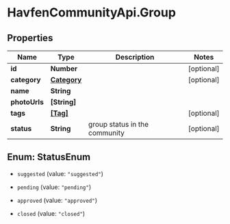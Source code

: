 # HavfenCommunityApi.Group

## Properties
Name | Type | Description | Notes
------------ | ------------- | ------------- | -------------
**id** | **Number** |  | [optional] 
**category** | [**Category**](Category.md) |  | [optional] 
**name** | **String** |  | 
**photoUrls** | **[String]** |  | 
**tags** | [**[Tag]**](Tag.md) |  | [optional] 
**status** | **String** | group status in the community | [optional] 


<a name="StatusEnum"></a>
## Enum: StatusEnum


* `suggested` (value: `"suggested"`)

* `pending` (value: `"pending"`)

* `approved` (value: `"approved"`)

* `closed` (value: `"closed"`)




